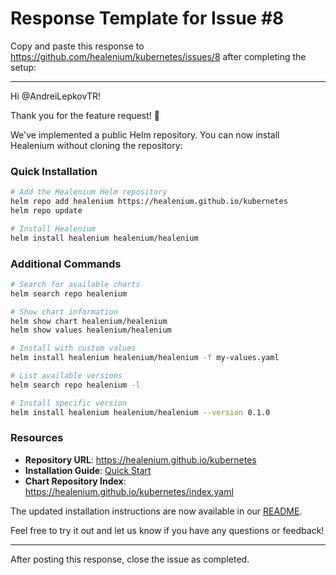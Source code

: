 # Response Template for Issue #8

Copy and paste this response to https://github.com/healenium/kubernetes/issues/8 after completing the setup:

---

Hi @AndreiLepkovTR!

Thank you for the feature request! 🎉

We've implemented a public Helm repository. You can now install Healenium without cloning the repository:

### Quick Installation

```bash
# Add the Healenium Helm repository
helm repo add healenium https://healenium.github.io/kubernetes
helm repo update

# Install Healenium
helm install healenium healenium/healenium
```

### Additional Commands

```bash
# Search for available charts
helm search repo healenium

# Show chart information
helm show chart healenium/healenium
helm show values healenium/healenium

# Install with custom values
helm install healenium healenium/healenium -f my-values.yaml

# List available versions
helm search repo healenium -l

# Install specific version
helm install healenium healenium/healenium --version 0.1.0
```

### Resources

- **Repository URL**: https://healenium.github.io/kubernetes
- **Installation Guide**: [Quick Start](https://github.com/healenium/kubernetes#quick-start)
- **Chart Repository Index**: https://healenium.github.io/kubernetes/index.yaml

The updated installation instructions are now available in our [README](https://github.com/healenium/kubernetes#quick-start).

Feel free to try it out and let us know if you have any questions or feedback!

---

After posting this response, close the issue as completed.

